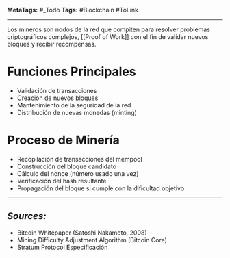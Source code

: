 **MetaTags:** #_Todo
**Tags:** #Blockchain #ToLink 
- - -
Los mineros son nodos de la red que compiten para resolver problemas criptográficos complejos, [[Proof of Work]] con el fin de validar nuevos bloques y recibir recompensas.
# Funciones Principales
- Validación de transacciones
- Creación de nuevos bloques
- Mantenimiento de la seguridad de la red
- Distribución de nuevas monedas (minting)
# Proceso de Minería
- Recopilación de transacciones del mempool
- Construcción del bloque candidato
- Cálculo del nonce (número usado una vez)
- Verificación del hash resultante
- Propagación del bloque si cumple con la dificultad objetivo


- - - 
## ***Sources:***
- Bitcoin Whitepaper (Satoshi Nakamoto, 2008)
- Mining Difficulty Adjustment Algorithm (Bitcoin Core)
- Stratum Protocol Especificación